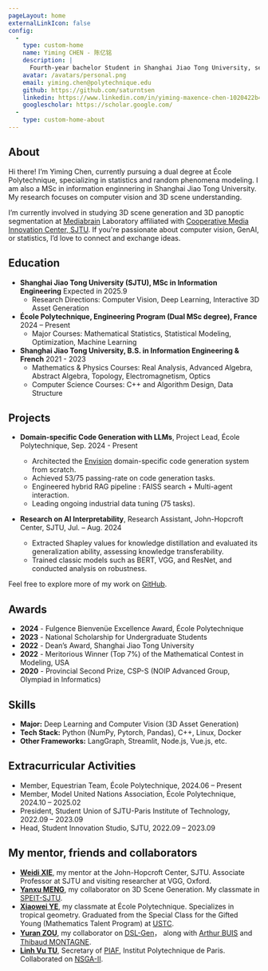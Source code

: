 ```yaml
---
pageLayout: home
externalLinkIcon: false
config:
  -
    type: custom-home
    name: Yiming CHEN - 陈亿铭
    description: |
      Fourth-year bachelor Student in Shanghai Jiao Tong University, second year of dual degree in cycle ingénieur polytechnicien at École Polytechnique.
    avatar: /avatars/personal.png
    email: yiming.chen@polytechnique.edu
    github: https://github.com/saturntsen
    linkedin: https://www.linkedin.com/in/yiming-maxence-chen-1020422b4/
    googlescholar: https://scholar.google.com/
  -
    type: custom-home-about
---
```


<h2> About </h2>

Hi there! I’m Yiming Chen, currently pursuing a dual degree at École
Polytechnique, specializing in statistics and random phenomena modeling. I am
also a MSc in information enginnering in Shanghai Jiao Tong University. My
research focuses on computer vision and 3D scene understanding.

I’m currently involved in studying 3D scene generation and 3D panoptic
segmentation at [Mediabrain](https://mediabrain.sjtu.edu.cn/) Laboratory
affiliated with [Cooperative Media Innovation Center, SJTU](https://cmic.sjtu.edu.cn/CN/Default.aspx).
If you're passionate about
computer vision, GenAI, or statistics, I’d love to connect and exchange ideas.

<h2> Education </h2>

- **Shanghai Jiao Tong University (SJTU), MSc in Information Engineering** Expected in 2025.9
  - Research Directions: Computer Vision, Deep Learning, Interactive 3D Asset Generation
- **École Polytechnique, Engineering Program (Dual MSc degree), France** 2024 – Present
  - Major Courses: Mathematical Statistics, Statistical Modeling, Optimization, Machine Learning
- **Shanghai Jiao Tong University, B.S. in Information Engineering & French** 2021 - 2023
  - Mathematics & Physics Courses: Real Analysis, Advanced Algebra, Abstract Algebra, Topology, Electromagnetism, Optics
  - Computer Science Courses: C++ and Algorithm Design, Data Structure

<h2> Projects </h2>

- **Domain-specific Code Generation with LLMs**, Project Lead, École Polytechnique, Sep. 2024 - Present
  - Architected the [Envision](https://www.lokad.com/fr/) domain-specific code generation system from scratch.
  - Achieved 53/75 passing-rate on code generation tasks.
  - Engineered hybrid RAG pipeline : FAISS search + Multi-agent interaction.
  - Leading ongoing industrial data tuning (75 tasks).

- **Research on AI Interpretability**, Research Assistant, John-Hopcroft Center, SJTU, Jul. – Aug. 2024
  - Extracted Shapley values for knowledge distillation and evaluated its
    generalization ability, assessing knowledge transferability.
  - Trained classic models such as BERT, VGG, and ResNet, and conducted analysis
    on robustness.

Feel free to explore more of my work on [GitHub](https://github.com/saturntsen).

<h2> Awards </h2>

- **2024** - Fulgence Bienvenüe Excellence Award, École Polytechnique
- **2023** - National Scholarship for Undergraduate Students
- **2022** - Dean’s Award, Shanghai Jiao Tong University
- **2022** - Meritorious Winner (Top 7%) of the Mathematical Contest in
  Modeling, USA
- **2020** - Provincial Second Prize, CSP-S (NOIP Advanced Group, Olympiad in Informatics)

<h2> Skills </h2>

- **Major:** Deep Learning and Computer Vision (3D Asset Generation)
- **Tech Stack:** Python (NumPy, Pytorch, Pandas), C++, Linux, Docker
- **Other Frameworks:** LangGraph, Streamlit, Node.js, Vue.js, etc.

<h2> Extracurricular Activities </h2>

- Member, Equestrian Team, École Polytechnique, 2024.06 – Present
- Member, Model United Nations Association, École Polytechnique, 2024.10 – 2025.02
- President, Student Union of SJTU-Paris Institute of Technology, 2022.09 – 2023.09
- Head, Student Innovation Studio, SJTU, 2022.09 – 2023.09

<h2> My mentor, friends and collaborators </h2>

- **[Weidi XIE](https://weidixie.github.io/)**, my mentor at the John-Hopcroft Center, SJTU. Associate Professor at SJTU and visiting researcher at VGG, Oxford.
- **[Yanxu MENG](https://github.com/Mengmouxu)**, my collaborator on 3D Scene Generation. My classmate in [SPEIT-SJTU](https://speit.sjtu.edu.cn/).
- **[Xiaowei YE](https://xiaoweiyexavier.github.io/)**, my classmate at École Polytechnique. Specializes in tropical geometry. Graduated from the Special Class for the Gifted Young (Mathematics Talent Program) at [USTC](https://www.ustc.edu.cn/).
- **[Yuran ZOU](https://www.linkedin.com/in/yuran-zou-0b407b314/)**, my collaborator on [DSL-Gen](https://github.com/SaturnTsen/LLM-DSL-Gen)， along with [Arthur BUIS](https://github.com/ArthurBUIS) and [Thibaud MONTAGNE](https://github.com/perseusproject).
- **[Linh Vu TU](https://piaf-saclay.org)**, Secretary of [PIAF](https://piaf-saclay.org), Institut Polytechnique de Paris. Collaborated on [NSGA-II](https://github.com/SaturnTsen/NSGA-II-cpp).

